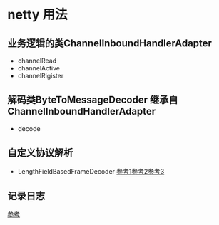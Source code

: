 # netty 用法

## 业务逻辑的类ChannelInboundHandlerAdapter    
- channelRead  
- channelActive  
- channelRigister  
## 解码类ByteToMessageDecoder 继承自 ChannelInboundHandlerAdapter  
- decode

## 自定义协议解析
- LengthFieldBasedFrameDecoder  [参考1](https://blog.csdn.net/u014801432/article/details/81909902)[参考2](https://www.cnblogs.com/lanqie/p/8268469.html)[参考3](https://www.jianshu.com/p/c90ec659397c)

## 记录日志
[参考](https://blog.csdn.net/arctan90/article/details/51280797)
